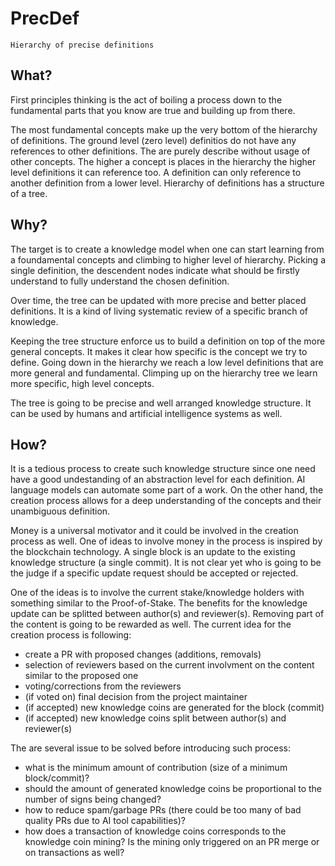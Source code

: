 # PrecDef
`
Hierarchy of precise definitions
`

## What?

First principles thinking is the act of boiling a process down to the fundamental parts that you know are true and building up from there.

The most fundamental concepts make up the very bottom of the hierarchy of definitions. The ground level (zero level) definitios do not have any references to other definitions. The are purely describe without usage of other concepts. The higher a concept is places in the hierarchy the higher level definitions it can reference too. A definition can only reference to another definition from a lower level. Hierarchy of definitions has a structure of a tree.

## Why?

The target is to create a knowledge model when one can start learning from a foundamental concepts and climbing to higher level of hierarchy. Picking a single definition, the descendent nodes indicate what should be firstly understand to fully understand the chosen definition.

Over time, the tree can be updated with more precise and better placed definitions. It is a kind of living systematic review of a specific branch of knowledge.

Keeping the tree structure enforce us to build a definition on top of the more general concepts. It makes it clear how specific is the concept we try to define. Going down in the hierarchy we reach a low level definitions that are more general and fundamental. Climping up on the hierarchy tree we learn more specific, high level concepts.

The tree is going to be precise and well arranged knowledge structure. It can be used by humans and artificial intelligence systems as well.

## How?

It is a tedious process to create such knowledge structure since one need have a good undestanding of an abstraction level for each definition. AI language models can automate some part of a work. On the other hand, the creation process allows for a deep understanding of the concepts and their unambiguous definition.

Money is a universal motivator and it could be involved in the creation process as well. One of ideas to involve money in the process is inspired by the blockchain technology. A single block is an update to the existing knowledge structure (a single commit). It is not clear yet who is going to be the judge if a specific update request should be accepted or rejected.

One of the ideas is to involve the current stake/knowledge holders with something similar to the Proof-of-Stake. The benefits for the knowledge update can be splitted between author(s) and reviewer(s). Removing part of the content is going to be rewarded as well. The current idea for the creation process is following:

- create a PR with proposed changes (additions, removals)
- selection of reviewers based on the current involvment on the content similar to the proposed one
- voting/corrections from the reviewers
- (if voted on) final decision from the project maintainer
- (if accepted) new knowledge coins are generated for the block (commit)
- (if accepted) new knowledge coins split between author(s) and reviewer(s)

The are several issue to be solved before introducing such process:
- what is the minimum amount of contribution (size of a minimum block/commit)?
- should the amount of generated knowledge coins be proportional to the number of signs being changed? 
- how to reduce spam/garbage PRs (there could be too many of bad quality PRs due to AI tool capabilities)?
- how does a transaction of knowledge coins corresponds to the knowledge coin mining? Is the mining only triggered on an PR merge or on transactions as well?
